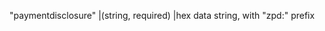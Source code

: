 "paymentdisclosure"                          |(string, required)           |hex data string, with "zpd:" prefix
